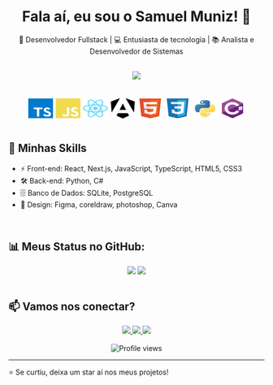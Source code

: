<h1 align="center">Fala aí, eu sou o Samuel Muniz! 👋</h1>

<p align="center">
  🚀 Desenvolvedor Fullstack | 💻 Entusiasta de tecnologia | 📚 Analista e Desenvolvedor de Sistemas
</p>

<br/>


<div align="center">
  <img src="https://media.giphy.com/media/qgQUggAC3Pfv687qPC/giphy.gif" width="400px"/>
</div>

<br />

<div style="display: inline_block" align="center"><br>
  <img align="center" alt="Samuel-Ts" height="40" width="50" src="https://raw.githubusercontent.com/devicons/devicon/master/icons/typescript/typescript-plain.svg">
  <img align="center" alt="Samuel-Js" height="40" width="50" src="https://raw.githubusercontent.com/devicons/devicon/master/icons/javascript/javascript-plain.svg">
  <img align="center" alt="Samuel-React" height="40" width="50" src="https://raw.githubusercontent.com/devicons/devicon/master/icons/react/react-original.svg">
  <img align="center" alt="Samuel-Angular" height="40" width="50" src="https://raw.githubusercontent.com/devicons/devicon/master/icons/angular/angular-plain.svg">
  <img align="center" alt="Samuel-HTML" height="40" width="50" src="https://raw.githubusercontent.com/devicons/devicon/master/icons/html5/html5-original.svg">
  <img align="center" alt="Samuel-CSS" height="40" width="50" src="https://raw.githubusercontent.com/devicons/devicon/master/icons/css3/css3-original.svg">
  <img align="center" alt="Samuel-Python" height="40" width="50" src="https://raw.githubusercontent.com/devicons/devicon/master/icons/python/python-original.svg">
  <img align="center" alt="Samuel-Csharp" height="40" width="50" src="https://raw.githubusercontent.com/devicons/devicon/master/icons/csharp/csharp-original.svg">
</div>

<br/>

## 🚀 Minhas Skills

- ⚡ Front-end: React, Next.js, JavaScript, TypeScript, HTML5, CSS3
- 🛠️ Back-end: Python, C#
- 🗄️ Banco de Dados: SQLite, PostgreSQL
- 🎨 Design: Figma, coreldraw, photoshop, Canva

<br/>

## 📊 Meus Status no GitHub:

<div align="center">
  <img height="180em" src="https://github-readme-stats.vercel.app/api?username=DevSamuelMuniz&show_icons=true&theme=radical&include_all_commits=true&count_private=true"/>
  <img height="180em" src="https://github-readme-stats.vercel.app/api/top-langs/?username=DevSamuelMuniz&layout=compact&langs_count=7&theme=radical"/>
</div>

<br/>

## 📫 Vamos nos conectar?

<div align="center"> 
  <a href="https://www.youtube.com/@DevSamuelMuniz" target="_blank">
    <img src="https://img.shields.io/badge/Youtube-FF0000?style=for-the-badge&logo=youtube&logoColor=white" target="_blank">
  </a>
  <a href="mailto:devsamuelmuniz@hotmail.com" target="_blank">
    <img src="https://img.shields.io/badge/Email-D14836?style=for-the-badge&logo=gmail&logoColor=white" target="_blank">
  </a>
  <a href="https://www.linkedin.com/in/samuel-muniz-4b5a3126a/" target="_blank">
    <img src="https://img.shields.io/badge/LinkedIn-0077B5?style=for-the-badge&logo=linkedin&logoColor=white" target="_blank">
  </a> 
</div>

<br/>

<div align="center">
  <img src="https://komarev.com/ghpvc/?username=DevSamuelMuniz&style=flat-square&color=blue" alt="Profile views" />
</div>

---

⭐ Se curtiu, deixa um star aí nos meus projetos!

